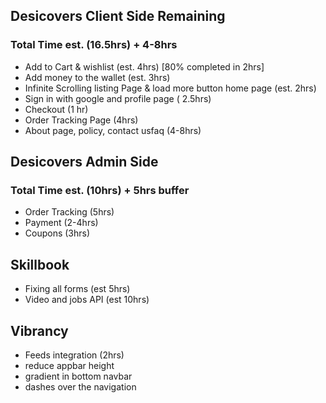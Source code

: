 


## Desicovers Client Side Remaining
### Total Time est. (16.5hrs) + 4-8hrs
- Add to Cart & wishlist (est. 4hrs) [80% completed in 2hrs]
- Add money to the wallet (est. 3hrs)
- Infinite Scrolling listing Page & load more button home page (est. 2hrs)
- Sign in with google and profile page ( 2.5hrs)
- Checkout (1 hr)
- Order Tracking Page (4hrs)
- About page, policy, contact usfaq (4-8hrs)



## Desicovers Admin Side
### Total Time est. (10hrs) + 5hrs buffer
- Order Tracking (5hrs)
- Payment (2-4hrs)
- Coupons (3hrs)


## Skillbook
- Fixing all forms (est 5hrs)
- Video and jobs API (est 10hrs)


## Vibrancy
- Feeds integration (2hrs)
- reduce appbar height
- gradient in bottom navbar
- dashes over the navigation





